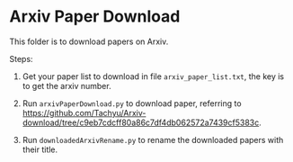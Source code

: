 # Arxiv Paper Download 

This folder is to download papers on Arxiv.

Steps:
1. Get your paper list to download in file `arxiv_paper_list.txt`, the key is to get the arxiv number.

2. Run `arxivPaperDownload.py` to download paper, referring to https://github.com/Tachyu/Arxiv-download/tree/c9eb7cdcff80a86c7df4db062572a7439cf5383c.

3. Run `downloadedArxivRename.py` to rename the downloaded papers with their title. 

